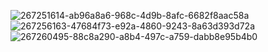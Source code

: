 ![267251614-ab96a8a6-968c-4d9b-8afc-6682f8aac58a](https://github.com/Vagabong328/DemoEkzamen/assets/97594467/187a05b8-de45-4bae-97bf-6e26dc21ea01)
![267256163-47684f73-e92a-4860-9243-8a63d393d72a](https://github.com/Vagabong328/DemoEkzamen/assets/97594467/2efe0bbc-2c18-4505-9e6d-fabe7055a85b)
![267260495-88c8a290-a8b4-497c-a759-dabb8e95b4b0](https://github.com/Vagabong328/DemoEkzamen/assets/97594467/7ee32da8-130f-4134-8db4-554ff465802d)
